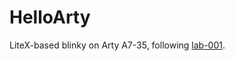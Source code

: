 # HelloArty

LiteX-based blinky on Arty A7-35, following [lab-001](https://github.com/litex-hub/fpga_101/tree/master/lab001).
